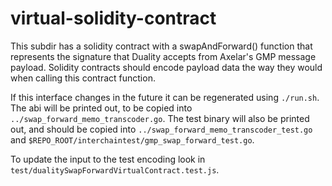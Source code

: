 # virtual-solidity-contract

This subdir has a solidity contract with a swapAndForward() function that
represents the signature that Duality accepts from Axelar's GMP message payload.
Solidity contracts should encode payload data the way they would when calling
this contract function.

If this interface changes in the future it can be regenerated using `./run.sh`.
The abi will be printed out, to be copied into
`../swap_forward_memo_transcoder.go`. The test binary will also be printed out,
and should be copied into `../swap_forward_memo_transcoder_test.go` and
`$REPO_ROOT/interchaintest/gmp_swap_forward_test.go`.

To update the input to the test encoding look in
`test/dualitySwapForwardVirtualContract.test.js`.